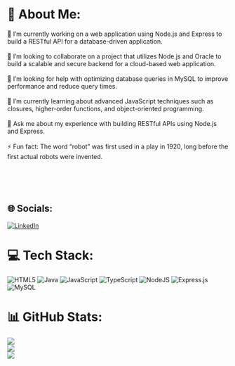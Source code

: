 # 💫 About Me:
🔭 I’m currently working on a web application using Node.js and Express to build a RESTful API for a database-driven application.<br><br>👯 I’m looking to collaborate on a project that utilizes Node.js and Oracle to build a scalable and secure backend for a cloud-based web application.<br><br>🤝 I’m looking for help with optimizing database queries in MySQL to improve performance and reduce query times.<br><br>🌱 I’m currently learning about advanced JavaScript techniques such as closures, higher-order functions, and object-oriented programming.<br><br>💬 Ask me about my experience with building RESTful APIs using Node.js and Express.<br><br>⚡ Fun fact: The word “robot” was first used in a play in 1920, long before the first actual robots were invented.<br><br><br><br><br>

## 🌐 Socials:
[![LinkedIn](https://img.shields.io/badge/LinkedIn-%230077B5.svg?logo=linkedin&logoColor=white)](https://linkedin.com/in/andrei-silveira) 

# 💻 Tech Stack:
![HTML5](https://img.shields.io/badge/html5-%23E34F26.svg?style=for-the-badge&logo=html5&logoColor=white) ![Java](https://img.shields.io/badge/java-%23ED8B00.svg?style=for-the-badge&logo=java&logoColor=white) ![JavaScript](https://img.shields.io/badge/javascript-%23323330.svg?style=for-the-badge&logo=javascript&logoColor=%23F7DF1E) ![TypeScript](https://img.shields.io/badge/typescript-%23007ACC.svg?style=for-the-badge&logo=typescript&logoColor=white) ![NodeJS](https://img.shields.io/badge/node.js-6DA55F?style=for-the-badge&logo=node.js&logoColor=white) ![Express.js](https://img.shields.io/badge/express.js-%23404d59.svg?style=for-the-badge&logo=express&logoColor=%2361DAFB) ![MySQL](https://img.shields.io/badge/mysql-%2300f.svg?style=for-the-badge&logo=mysql&logoColor=white)

# 📊 GitHub Stats:
![](https://github-readme-stats.vercel.app/api?username=andreisilveira&theme=tokyonight&hide_border=false&include_all_commits=true&count_private=false)<br/>
![](https://github-readme-streak-stats.herokuapp.com/?user=andreisilveira&theme=tokyonight&hide_border=false)<br/>
![](https://github-readme-stats.vercel.app/api/top-langs/?username=andreisilveira&theme=tokyonight&hide_border=false&include_all_commits=true&count_private=false&layout=compact)




